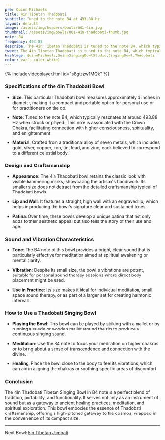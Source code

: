 ```yaml
---
pre: Quinn Michaels
title: 4in Tibetan Thadobati
subtitle: Tuned to the note B4 at 493.88 Hz
layout: default
image: /assets/img/headers/bowls/001-4in.jpg
thumbnail: /assets/img/bowls/001-4in-thadobati-thumb.jpg
note: B4
frequency: 493.88
describe: The 4in Tibetan Thadobati is tuned to the note B4, which typically resonates at around 493.88 Hz. The B4 note of this bowl provides a bright, clear sound that is particularly effective for meditation aimed at spiritual awakening or mental clarity.
tweet: The 4in Tibetan Thadobati is tuned to the note B4, which typically resonates at around 493.88 Hz.
hashtags: QuinnMichaels,QuinnSingingBowlStudio,SingingBowl,Thadobati
color: var(--color-white)
---
```


{% include videoplayer.html id="s8gtezw1MQk" %}

### Specifications of the 4in Thadobati Bowl

- **Size**: This particular Thadobati bowl measures approximately 4 inches in diameter, making it a compact and portable option for personal use or for practitioners on the go.

- **Note**: Tuned to the note B4, which typically resonates at around 493.88 Hz when struck or played. This note is associated with the Crown Chakra, facilitating connection with higher consciousness, spirituality, and enlightenment.

- **Material**: Crafted from a traditional alloy of seven metals, which includes gold, silver, copper, iron, tin, lead, and zinc, each believed to correspond to a different celestial body.

### Design and Craftsmanship

- **Appearance**: The 4in Thadobati bowl retains the classic look with visible hammering marks, showcasing the artisan's handiwork. Its smaller size does not detract from the detailed craftsmanship typical of Thadobati bowls.

- **Lip and Wall**: It features a straight, high wall with an engraved lip, which helps in producing the bowl's signature clear and sustained tones.

- **Patina**: Over time, these bowls develop a unique patina that not only adds to their aesthetic appeal but also tells the story of their use and age.

### Sound and Vibration Characteristics

- **Tone**: The B4 note of this bowl provides a bright, clear sound that is particularly effective for meditation aimed at spiritual awakening or mental clarity.

- **Vibration**: Despite its small size, the bowl's vibrations are potent, suitable for personal sound therapy sessions where direct body placement might be used.

- **Use in Practice**: Its size makes it ideal for individual meditation, small space sound therapy, or as part of a larger set for creating harmonic intervals.

### How to Use a Thadobati Singing Bowl

- **Playing the Bowl**: This bowl can be played by striking with a mallet or by running a suede or wooden mallet around the rim to produce a continuous singing sound.

- **Meditation**: Use the B4 note to focus your meditation on higher chakras or to bring about a sense of transcendence and connection with the divine.

- **Healing**: Place the bowl close to the body to feel its vibrations, which can aid in aligning the chakras or soothing specific areas of discomfort.

### Conclusion

The 4in Thadobati Tibetan Singing Bowl in B4 note is a perfect blend of tradition, portability, and functionality. It serves not only as an instrument of sound but as a gateway to ancient healing practices, meditation, and spiritual exploration. This bowl embodies the essence of Thadobati craftsmanship, offering a high-pitched gateway to the cosmos, wrapped in the convenience of its compact size.

---

Next Bowl: [5in Tibetan Jambati](002-5in-jambati)
